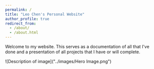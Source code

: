 ```yaml
---
permalink: /
title: "Leo Chen's Personal Website"
author_profile: true
redirect_from: 
  - /about/
  - /about.html
---
```


Welcome to my website. This serves as a documentation of all that I've done and a presentation of all projects that I have or will complete.

![Description of image]("../images/Hero Image.png")

